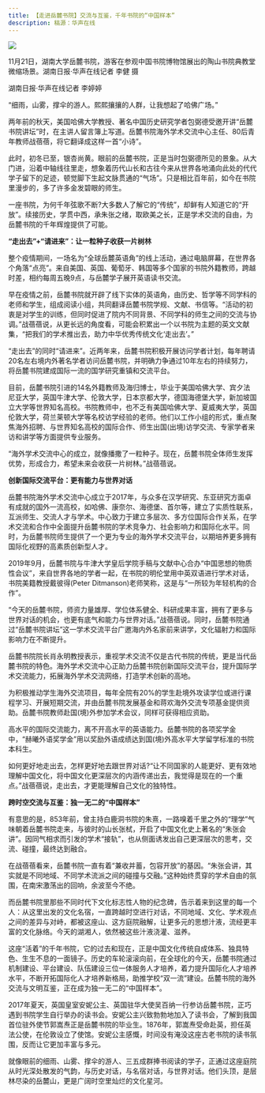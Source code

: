 ```yaml
---
title: 【走进岳麓书院】交流与互鉴，千年书院的“中国样本”
description: 稿源：华声在线
---
```

![](https://hnrb.voc.com.cn/hnrb_epaper/images/2020-11/27/05/res03_attpic_brief.jpg)

11月21日，湖南大学岳麓书院，游客在参观中国书院博物馆展出的陶山书院典教堂微缩场景。湖南日报·华声在线记者 李健 摄

湖南日报·华声在线记者 李婷婷

“细雨，山雾，撑伞的游人。熙熙攘攘的人群，让我想起了哈佛广场。”

两年前的秋天，美国哈佛大学教授、著名中国历史研究学者包弼德受邀开讲“岳麓书院讲坛”时，在主讲人留言簿上写道。岳麓书院海外学术交流中心主任、80后青年教师战蓓蓓，将它翻译成这样一首“小诗”。

此时，初冬已至，银杏尚黄。眼前的岳麓书院，正是当时包弼德所见的景象。从大门进，沿着中轴线往里走，想象着历代山长和古往今来从世界各地涌向此处的代代学子留下的足迹，顿觉脚下生起文脉贯通的“气场”。只是相比百年前，如今在书院里漫步的，多了许多金发碧眼的师生。

一座书院，为何千年弦歌不断?大多数人了解它的“传统”，却鲜有人知道它的“开放”。续接历史，学贯中西，承朱张之绪，取欧美之长，正是学术交流的自由，为岳麓书院的千年辉煌提供了可能。

**“走出去”+“请进来”：让一粒种子收获一片树林**

整个疫情期间，一场名为“全球岳麓英语角”的线上活动，通过电脑屏幕，在世界各个角落“点亮”。来自美国、英国、葡萄牙、韩国等多个国家的书院外籍教师，跨越时差，相约每周五晚9点，与岳麓学子展开英语读书交流。

早在疫情之前，岳麓书院就开辟了线下实体的英语角，由历史、哲学等不同学科的老师和学生，组成阅读小组，共同翻译岳麓书院学规、文献、书信等。“活动的初衷是对学生的训练，但同时促进了院内不同背景、不同学科的师生之间的交流与协调。”战蓓蓓说，从更长远的角度看，可能会积累出一个以书院为主题的英文文献集，“把我们的学术推出去，助力中华优秀传统文化‘走出去’。”

“走出去”的同时“请进来”。近两年来，岳麓书院积极开展访问学者计划，每年聘请20名左右境内外著名学者访问岳麓书院，并明确力争通过10年左右的持续努力，将岳麓书院建成国际一流的国学研究重镇和交流平台。

目前，岳麓书院引进的14名外籍教师及海归博士，毕业于美国哈佛大学、宾夕法尼亚大学，英国牛津大学、伦敦大学，日本京都大学，德国海德堡大学，新加坡国立大学等世界知名高校。书院教师中，也不乏有美国哈佛大学、夏威夷大学，英国伦敦大学，荷兰莱顿大学等名校访学经验的老师。他们以工作小组的形式，重点聚焦海外招聘、与世界知名高校的国际合作、师生出国(出境)访学交流、专家学者来访和讲学等方面提供专业服务。

“海外学术交流中心的成立，就像播撒了一粒种子。现在，岳麓书院全体师生发挥优势，形成合力，希望未来会收获一片树林。”战蓓蓓说。

**创新国际交流平台：更有能力与世界对话**

岳麓书院海外学术交流中心成立于2017年，与众多在汉学研究、东亚研究方面卓有成就的国外一流高校，如哈佛、康奈尔、海德堡、首尔等，建立了实质性联系，互派师生、交流人才与学术。中心致力于建立多层次、多方位国际合作关系，在学术交流和合作中全面提升岳麓书院的学术竞争力、社会影响力和国际化水平。同时，为岳麓书院师生提供了一个更为专业的海外学术交流平台，以期培养更多拥有国际化视野的高素质创新型人才。

2019年9月，岳麓书院与牛津大学皇后学院手稿与文献中心合办“中国思想的物质性会议”，来自世界各地的学者一起，在书院的明伦堂用中英双语进行学术对话，书院美籍教授戴彼得(Peter Ditmanson)老师笑称，这是与“一所较为年轻机构的合作”。

“今天的岳麓书院，师资力量雄厚、学位体系健全、科研成果丰富，拥有了更多与世界对话的机会，也更有底气和能力与世界对话。”战蓓蓓说。同时，岳麓书院通过“岳麓书院讲坛”这一学术交流平台广邀海内外名家前来讲学，文化辐射力和国际影响力在不断提升。

岳麓书院院长肖永明教授表示，重视学术交流不仅是古代书院的传统，更是当代岳麓书院的特色。海外学术交流中心正助力岳麓书院创新国际交流平台，提升国际学术交流能力，拓展海外学术交流网络，打造学术创新的高地。

为积极推动学生海外交流项目，每年全院有20%的学生赴境外攻读学位或进行课程学习、开展短期交流，并由岳麓书院发展基金和蒋欢海外交流专项基金提供资助。岳麓书院教师赴国(境)外参加学术会议，同样可获得相应资助。

高水平的国际交流能力，离不开高水平的英语能力。岳麓书院的各项奖学金中，“赫曦外语奖学金”用以奖励外语成绩达到国(境)外高水平大学留学标准的书院本科生。

如何更好地走出去，怎样更好地去跟世界对话?“让不同国家的人能更好、更有效地理解中国文化，将中国文化更深层次的内涵传递出去，我觉得是现在的一个重点。”战蓓蓓说，走出去，才更能理解自己文化的独特性。

**跨时空交流与互鉴：独一无二的“中国样本”**

有意思的是，853年前，曾主持白鹿洞书院的朱熹，一路嗅着千里之外的“理学”气味朝着岳麓书院走来，与彼时的山长张栻，开启了中国文化史上著名的“朱张会讲”。因同气相求而引发的学术“接轨”，也从侧面诱发出自己更深层次的思考，交流、碰撞，最终达到融合。

在战蓓蓓看来，岳麓书院一直有着“兼收并蓄，包容开放”的基因。“朱张会讲，其实就是不同地域、不同学术流派之间的碰撞与交融。”这种始终贯穿的学术自由的氛围，在南宋激荡出的回响，余波至今不绝。

而岳麓书院里那些不同时代下文化标志性人物的纪念碑，告示着来到这里的每一个人：从这里出发的文化名宿，一直跨越时空进行对话，不同地域、文化、学术观点之间的差异与对峙，都被这座山、这方庭院融解，让更多元的思想汁液，流经更丰富的文化脉络。今天的湖湘人，依然被这些汁液浇灌、滋养。

这座“活着”的千年书院，它的过去和现在，正是中国文化传统自成体系、独具特色、生生不息的一面镜子。历史的车轮滚滚向前，在全球化的今天，岳麓书院通过机制建设、平台建设、队伍建设三位一体服务人才培养，着力提升国际化人才培养水平，不断开拓国际化人才培养新格局，助推学校“双一流”建设。岳麓书院的海外交流与文明互鉴，正在成为独一无二的“中国样本”。

2017年夏天，英国皇室安妮公主、英国驻华大使吴百纳一行参访岳麓书院，正巧遇到书院学生自行举办的读书会。安妮公主兴致勃勃地加入了读书会，了解到我国首位驻外使节郭嵩焘正是岳麓书院的毕业生。1876年，郭嵩焘受命赴英，担任英法公使，在伦敦设立了使馆。安妮公主感慨，时间没有淹没这座古老书院的读书氛围，反而让它更加丰富与多元。

就像眼前的细雨、山雾、撑伞的游人、三五成群捧书阅读的学子，正通过这座庭院从时光深处散发的气韵，与历史对话，与名宿对话，与世界对话。他们头顶，是层林尽染的岳麓山，更是广阔时空里灿烂的文化星河。